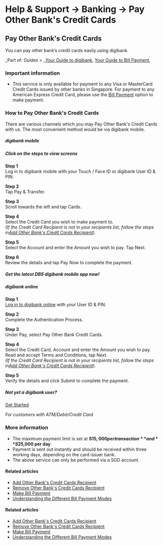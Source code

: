 # Help & Support -> Banking -> Pay Other Bank's Credit Cards

## Pay Other Bank's Credit Cards

You can pay other bank’s credit cards easily using digibank.

_Part of: Guides > _[Your Guide to digibank](https://www.dbs.com.sg/personal/support/guide-ibanking.html), [Your Guide to Bill Payment](https://www.dbs.com.sg/personal/support/guide-bill-payment.html),

  


### Important information

  * This service is only available for payment to any Visa or MasterCard Credit Cards issued by other banks in Singapore. For payment to any American Express Credit Card, please use the [Bill Payment](https://www.dbs.com.sg/personal/support/bank-payment-bill-payment.html) option to make payment.



### How to Pay Other Bank's Credit Cards

There are various channels which you may Pay Other Bank's Credit Cards with us. The most convenient method would be via digibank mobile.

#####  digibank mobile

  


##### **Click on the steps to view screens**

**Step 1**  
Log in to digibank mobile with your Touch / Face ID or digibank User ID & PIN. 

**Step 2**  
Tap Pay & Transfer. 

**Step 3**  
Scroll towards the left and tap Cards.

**Step 4**  
Select the Credit Card you wish to make payment to.  
_(If the Credit Card Recipient is not in your recipients list, follow the steps in[Add Other Bank's Credit Cards Recipient](https://www.dbs.com.sg/personal/support/bank-payment-add-other-bank-credit-cards-recipient.html))._

**Step 5**  
Select the Account and enter the Amount you wish to pay. Tap Next. 

**Step 6**  
Review the details and tap Pay Now to complete the payment. 

##### Get the latest DBS digibank mobile app now!

[](https://itunes.apple.com/us/app/dbs-mobile-banking/id1068403826?mt=8) [](https://play.google.com/store/apps/details?id=com.dbs.sg.dbsmbanking) [](https://appgallery.cloud.huawei.com/marketshare/app/C101888471?locale=en_GB&source=appshare&subsource=C101888471)

#####  digibank online

**Step 1**  
[Log in to digibank online](https://internet-banking.dbs.com.sg/) with your User ID & PIN. 

**Step 2**  
Complete the Authentication Process. 

**Step 3**  
Under Pay, select Pay Other Bank Credit Cards. 

**Step 4**  
Select the Credit Card, Account and enter the Amount you wish to pay.  
Read and accept Terms and Conditions, tap Next.  
_(If the Credit Card Recipient is not in your recipients list, follow the steps in[Add Other Bank's Credit Cards Recipient](https://www.dbs.com.sg/personal/support/bank-payment-add-other-bank-credit-cards-recipient.html))._

**Step 5**  
Verify the details and click Submit to complete the payment. 

##### Not yet a digibank user?

[Get Started](https://www.dbs.com.sg/personal/ibanking/ibapl/ib-apply.html)

_For customers with ATM/Debit/Credit Card_

### More information

  * The maximum payment limit is set at **S$15,000 per transaction** and **S$25,000 per day**.
  * Payment is sent out instantly and should be received within three working days, depending on the card issuer bank.
  * The above service can only be performed via a SGD account.



#### Related articles

  * [Add Other Bank's Credit Cards Recipient](https://www.dbs.com.sg/personal/support/bank-payment-add-other-bank-credit-cards-recipient.html)
  * [Remove Other Bank's Credit Cards Recipient](https://www.dbs.com.sg/personal/support/bank-payment-remove-other-bank-credit-cards-recipient.html)
  * [Make Bill Payment](https://www.dbs.com.sg/personal/support/bank-payment-bill-payment.html)
  * [Understanding the Different Bill Payment Modes](https://www.dbs.com.sg/personal/support/bank-bill-payment-modes.html)



#### Related articles

  * [Add Other Bank's Credit Cards Recipient](https://www.dbs.com.sg/personal/support/bank-payment-add-other-bank-credit-cards-recipient.html)
  * [Remove Other Bank's Credit Cards Recipient](https://www.dbs.com.sg/personal/support/bank-payment-remove-other-bank-credit-cards-recipient.html)
  * [Make Bill Payment](https://www.dbs.com.sg/personal/support/bank-payment-bill-payment.html)
  * [Understanding the Different Bill Payment Modes](https://www.dbs.com.sg/personal/support/bank-bill-payment-modes.html)


